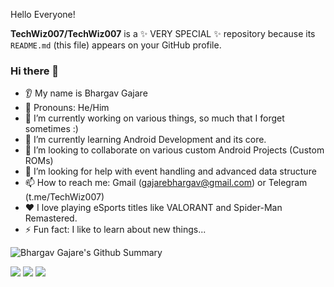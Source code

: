 Hello Everyone!

**TechWiz007/TechWiz007** is a ✨ VERY SPECIAL ✨ repository because its `README.md` (this file) appears on your GitHub profile.

### Hi there 👋
* 👂 My name is Bhargav Gajare
* 👩 Pronouns: He/Him
* 🔭 I’m currently working on various things, so much that I forget sometimes :)
* 🌱 I’m currently learning Android Development and its core.
* 🤝 I’m looking to collaborate on various custom Android Projects (Custom ROMs)
* 🤔 I’m looking for help with event handling and advanced data structure
* 📫 How to reach me: Gmail (gajarebhargav@gmail.com) or Telegram (t.me/TechWiz007)
* ❤️ I love playing eSports titles like VALORANT and Spider-Man Remastered.
* ⚡ Fun fact: I like to learn about new things...

![Bhargav Gajare's Github Summary](https://github-profile-summary-cards.vercel.app/api/cards/profile-details?username=TechWiz007&theme=vue)

<img src="https://github-readme-streak-stats.herokuapp.com/?user=TechWiz007"/>

<img src="https://github-readme-stats.vercel.app/api?username=TechWiz007&show_icons=true&theme=dark"/>

<img src="https://github-readme-stats.vercel.app/api/top-langs?username=TechWiz007"/>
